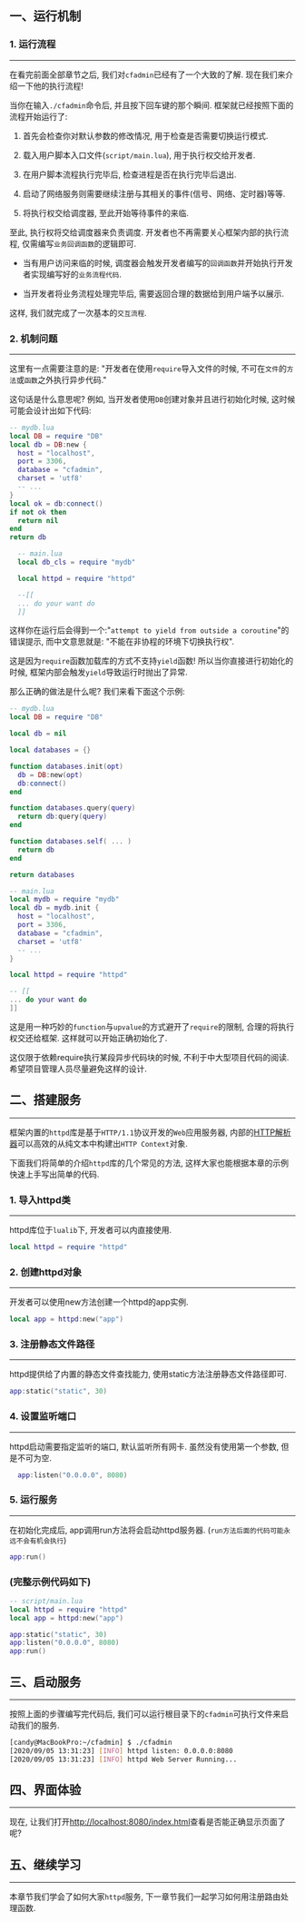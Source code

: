 ## 一、运行机制
### 1. 运行流程

---

  在看完前面全部章节之后, 我们对`cfadmin`已经有了一个大致的了解. 现在我们来介绍一下他的执行流程!

  当你在输入`./cfadmin`命令后, 并且按下回车键的那个瞬间. 框架就已经按照下面的流程开始运行了:

  1. 首先会检查你对默认参数的修改情况, 用于检查是否需要切换运行模式.

  2. 载入用户脚本入口文件(`script/main.lua`), 用于执行权交给开发者.

  3. 在用户脚本流程执行完毕后, 检查进程是否在执行完毕后退出.

  4. 启动了网络服务则需要继续注册与其相关的事件(信号、网络、定时器)等等.

  5. 将执行权交给调度器, 至此开始等待事件的来临.

  至此, 执行权将交给调度器来负责调度. 开发者也不再需要关心框架内部的执行流程, 仅需编写`业务回调函数`的逻辑即可.

  * 当有用户访问来临的时候, 调度器会触发开发者编写的`回调函数`并开始执行开发者实现编写好的`业务流程代码`.

  * 当开发者将业务流程处理完毕后, 需要返回合理的数据给到用户端予以展示.

  这样, 我们就完成了一次基本的`交互流程`.

### 2. 机制问题

---

  这里有一点需要注意的是: "开发者在使用`require`导入文件的时候, 不可在`文件`的`方法`或`函数`之外执行异步代码."

  这句话是什么意思呢? 例如, 当开发者使用`DB`创建对象并且进行初始化时候, 这时候可能会设计出如下代码:

```lua
-- mydb.lua
local DB = require "DB"
local db = DB:new {
  host = "localhost",
  port = 3306,
  database = "cfadmin",
  charset = 'utf8'
  -- ...
}
local ok = db:connect()
if not ok then
  return nil
end
return db
```

```lua
  -- main.lua
  local db_cls = require "mydb"

  local httpd = require "httpd"

  --[[
  ... do your want do
  ]]
```

  这样你在运行后会得到一个:"`attempt to yield from outside a coroutine`"的错误提示, 而中文意思就是: "不能在非协程的环境下切换执行权".

  这是因为`require`函数加载库的方式不支持`yield`函数! 所以当你直接进行初始化的时候, 框架内部会触发`yield`导致运行时抛出了异常.

  那么正确的做法是什么呢? 我们来看下面这个示例:

```lua
-- mydb.lua
local DB = require "DB"

local db = nil

local databases = {}

function databases.init(opt)
  db = DB:new(opt)
  db:connect()
end

function databases.query(query)
  return db:query(query)
end

function databases.self( ... )
  return db
end

return databases
```

```lua
-- main.lua
local mydb = require "mydb"
local db = mydb.init {
  host = "localhost",
  port = 3306,
  database = "cfadmin",
  charset = 'utf8'
  -- ...
}

local httpd = require "httpd"

-- [[
... do your want do
]]
```

  这是用一种巧妙的`function`与`upvalue`的方式避开了`require`的限制, 合理的将执行权交还给框架. 这样就可以开始正确初始化了.

  这仅限于依赖require执行某段异步代码块的时候, 不利于中大型项目代码的阅读. 希望项目管理人员尽量避免这样的设计.

## 二、搭建服务

---

  框架内置的`httpd`库是基于`HTTP/1.1`协议开发的`Web`应用服务器, 内部的[HTTP解析器](https://github.com/h2o/picohttpparser)可以高效的从纯文本中构建出`HTTP Context`对象.

  下面我们将简单的介绍`httpd`库的几个常见的方法, 这样大家也能根据本章的示例快速上手写出简单的代码.

### 1. 导入httpd类

---

  httpd库位于`lualib`下, 开发者可以内直接使用.

```lua
local httpd = require "httpd"
```

### 2. 创建httpd对象

---

开发者可以使用new方法创建一个httpd的app实例.

```lua
local app = httpd:new("app")
```

### 3. 注册静态文件路径

---

  httpd提供给了内置的静态文件查找能力, 使用static方法注册静态文件路径即可.

```lua
app:static("static", 30)
```


### 4. 设置监听端口

---

  httpd启动需要指定监听的端口, 默认监听所有网卡. 虽然没有使用第一个参数, 但是不可为空.

```lua
  app:listen("0.0.0.0", 8080)
```


### 5. 运行服务

---

  在初始化完成后, app调用run方法将会启动httpd服务器. (`run方法后面的代码可能永远不会有机会执行`)

```lua
app:run()
```

### (完整示例代码如下)

```lua
-- script/main.lua
local httpd = require "httpd"
local app = httpd:new("app")

app:static("static", 30)
app:listen("0.0.0.0", 8080)
app:run()
```

## 三、启动服务

---

  按照上面的步骤编写完代码后, 我们可以运行根目录下的`cfadmin`可执行文件来启动我们的服务.

```bash
[candy@MacBookPro:~/cfadmin] $ ./cfadmin
[2020/09/05 13:31:23] [INFO] httpd listen: 0.0.0.0:8080
[2020/09/05 13:31:23] [INFO] httpd Web Server Running...
```

## 四、界面体验

---

  现在, 让我们打开[http://localhost:8080/index.html](http://localhost:8080/index.html)查看是否能正确显示页面了呢?  


## 五、继续学习

---

  本章节我们学会了如何大家`httpd`服务, 下一章节我们一起学习如何用注册路由处理函数.
